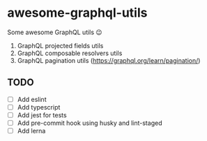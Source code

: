 # awesome-graphql-utils
Some awesome GraphQL utils 😉

1. GraphQL projected fields utils
2. GraphQL composable resolvers utils
3. GraphQL pagination utils (https://graphql.org/learn/pagination/)

## TODO
- [ ] Add eslint
- [ ] Add typescript
- [ ] Add jest for tests
- [ ] Add pre-commit hook using husky and lint-staged
- [ ] Add lerna
